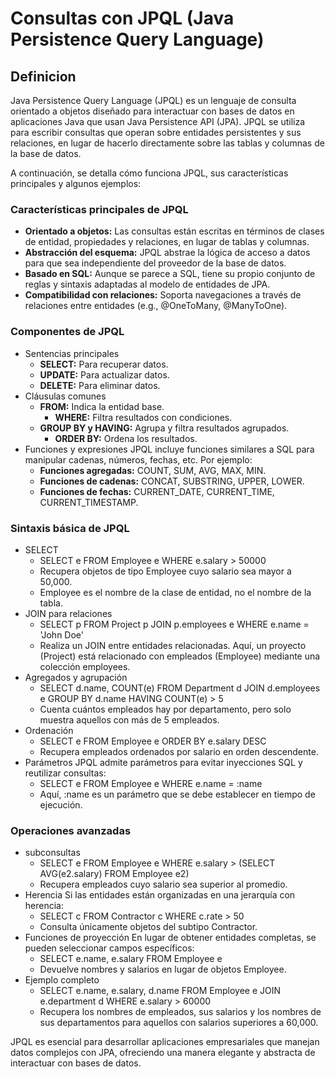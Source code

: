# Consultas con JPQL (Java Persistence Query Language)
## Definicion
Java Persistence Query Language (JPQL) es un lenguaje de consulta orientado a objetos diseñado para interactuar 
con bases de datos en aplicaciones Java que usan Java Persistence API (JPA). 
JPQL se utiliza para escribir consultas que operan sobre entidades persistentes y sus relaciones, 
en lugar de hacerlo directamente sobre las tablas y columnas de la base de datos.

A continuación, se detalla cómo funciona JPQL, sus características principales y algunos
ejemplos:

### Características principales de JPQL
- **Orientado a objetos:** Las consultas están escritas en términos de clases de entidad, propiedades y relaciones, en lugar de tablas y columnas.
- **Abstracción del esquema:** JPQL abstrae la lógica de acceso a datos para que sea independiente del proveedor de la base de datos.
- **Basado en SQL:** Aunque se parece a SQL, tiene su propio conjunto de reglas y sintaxis adaptadas al modelo de entidades de JPA.
- **Compatibilidad con relaciones:** Soporta navegaciones a través de relaciones entre entidades (e.g., @OneToMany, @ManyToOne).

### Componentes de JPQL
- Sentencias principales
	- **SELECT:** Para recuperar datos.
	- **UPDATE:** Para actualizar datos.
	- **DELETE:** Para eliminar datos.
- Cláusulas comunes
	- **FROM:** Indica la entidad base.
    	- **WHERE:** Filtra resultados con condiciones.
	- **GROUP BY y HAVING:** Agrupa y filtra resultados agrupados.
    	- **ORDER BY:** Ordena los resultados.
- Funciones y expresiones
JPQL incluye funciones similares a SQL para manipular cadenas, números, fechas, etc. Por ejemplo:
	- **Funciones agregadas:** COUNT, SUM, AVG, MAX, MIN.
	- **Funciones de cadenas:** CONCAT, SUBSTRING, UPPER, LOWER.
	- **Funciones de fechas:** CURRENT_DATE, CURRENT_TIME, CURRENT_TIMESTAMP.
### Sintaxis básica de JPQL
- SELECT
	- SELECT e FROM Employee e WHERE e.salary > 50000
	- Recupera objetos de tipo Employee cuyo salario sea mayor a 50,000.
	- Employee es el nombre de la clase de entidad, no el nombre de la tabla.
- JOIN para relaciones
	- SELECT p FROM Project p JOIN p.employees e WHERE e.name = 'John Doe'
	- Realiza un JOIN entre entidades relacionadas. Aquí, un proyecto (Project) está relacionado con empleados (Employee) mediante una colección employees.
- Agregados y agrupación
	- SELECT d.name, COUNT(e) FROM Department d JOIN d.employees e GROUP BY d.name HAVING COUNT(e) > 5
	- Cuenta cuántos empleados hay por departamento, pero solo muestra aquellos con más de 5 empleados.
- Ordenación
	- SELECT e FROM Employee e ORDER BY e.salary DESC
	- Recupera empleados ordenados por salario en orden descendente.
- Parámetros
JPQL admite parámetros para evitar inyecciones SQL y reutilizar consultas:
	- SELECT e FROM Employee e WHERE e.name = :name
	- Aquí, :name es un parámetro que se debe establecer en tiempo de ejecución.
### Operaciones avanzadas
- subconsultas
	- SELECT e FROM Employee e WHERE e.salary > (SELECT AVG(e2.salary) FROM Employee e2)
	- Recupera empleados cuyo salario sea superior al promedio.
- Herencia
Si las entidades están organizadas en una jerarquía con herencia:
	- SELECT c FROM Contractor c WHERE c.rate > 50
	- Consulta únicamente objetos del subtipo Contractor.
- Funciones de proyección
En lugar de obtener entidades completas, se pueden seleccionar campos específicos:
	- SELECT e.name, e.salary FROM Employee e
	- Devuelve nombres y salarios en lugar de objetos Employee.
- Ejemplo completo
	- SELECT e.name, e.salary, d.name FROM Employee e JOIN e.department d WHERE e.salary > 60000
	- Recupera los nombres de empleados, sus salarios y los nombres de sus departamentos para aquellos con salarios superiores a 60,000.

JPQL es esencial para desarrollar aplicaciones empresariales que manejan datos complejos con JPA, 
ofreciendo una manera elegante y abstracta de interactuar con bases de datos.


